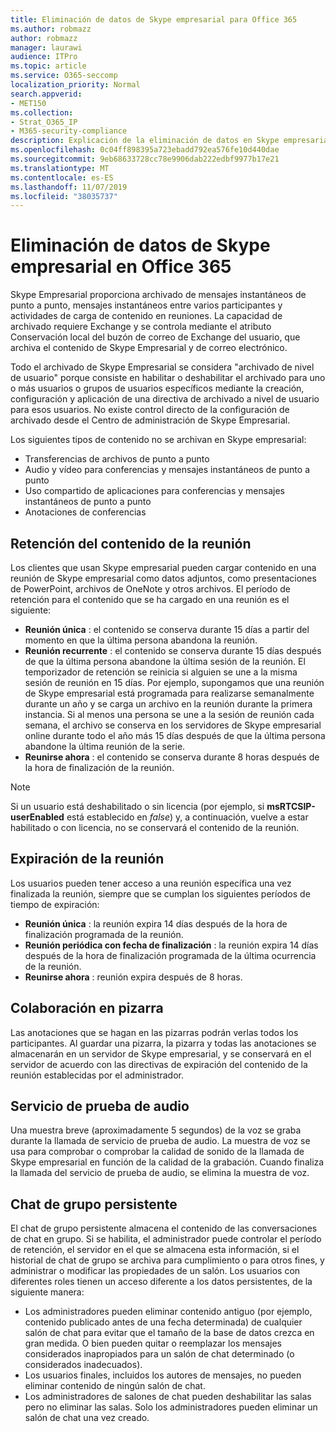 ```yaml
---
title: Eliminación de datos de Skype empresarial para Office 365
ms.author: robmazz
author: robmazz
manager: laurawi
audience: ITPro
ms.topic: article
ms.service: O365-seccomp
localization_priority: Normal
search.appverid:
- MET150
ms.collection:
- Strat_O365_IP
- M365-security-compliance
description: Explicación de la eliminación de datos en Skype empresarial.
ms.openlocfilehash: 0c04ff898395a723ebadd792ea576fe10d440dae
ms.sourcegitcommit: 9eb68633728cc78e9906dab222edbf9977b17e21
ms.translationtype: MT
ms.contentlocale: es-ES
ms.lasthandoff: 11/07/2019
ms.locfileid: "38035737"
---
```

# <a name="skype-for-business-data-deletion-in-office-365"></a>Eliminación de datos de Skype empresarial en Office 365

Skype Empresarial proporciona archivado de mensajes instantáneos de punto a punto, mensajes instantáneos entre varios participantes y actividades de carga de contenido en reuniones. La capacidad de archivado requiere Exchange y se controla mediante el atributo Conservación local del buzón de correo de Exchange del usuario, que archiva el contenido de Skype Empresarial y de correo electrónico.

Todo el archivado de Skype Empresarial se considera "archivado de nivel de usuario" porque consiste en habilitar o deshabilitar el archivado para uno o más usuarios o grupos de usuarios específicos mediante la creación, configuración y aplicación de una directiva de archivado a nivel de usuario para esos usuarios. No existe control directo de la configuración de archivado desde el Centro de administración de Skype Empresarial.

Los siguientes tipos de contenido no se archivan en Skype empresarial:

- Transferencias de archivos de punto a punto
- Audio y vídeo para conferencias y mensajes instantáneos de punto a punto
- Uso compartido de aplicaciones para conferencias y mensajes instantáneos de punto a punto
- Anotaciones de conferencias 

## <a name="meeting-content-retention"></a>Retención del contenido de la reunión

Los clientes que usan Skype empresarial pueden cargar contenido en una reunión de Skype empresarial como datos adjuntos, como presentaciones de PowerPoint, archivos de OneNote y otros archivos. El período de retención para el contenido que se ha cargado en una reunión es el siguiente:

- **Reunión única** : el contenido se conserva durante 15 días a partir del momento en que la última persona abandona la reunión.
- **Reunión recurrente** : el contenido se conserva durante 15 días después de que la última persona abandone la última sesión de la reunión. El temporizador de retención se reinicia si alguien se une a la misma sesión de reunión en 15 días. Por ejemplo, supongamos que una reunión de Skype empresarial está programada para realizarse semanalmente durante un año y se carga un archivo en la reunión durante la primera instancia. Si al menos una persona se une a la sesión de reunión cada semana, el archivo se conserva en los servidores de Skype empresarial online durante todo el año más 15 días después de que la última persona abandone la última reunión de la serie.
- **Reunirse ahora** : el contenido se conserva durante 8 horas después de la hora de finalización de la reunión.

> [!NOTE]
> Si un usuario está deshabilitado o sin licencia (por ejemplo, si **msRTCSIP-userEnabled** está establecido en *false*) y, a continuación, vuelve a estar habilitado o con licencia, no se conservará el contenido de la reunión.

## <a name="meeting-expiration"></a>Expiración de la reunión

Los usuarios pueden tener acceso a una reunión específica una vez finalizada la reunión, siempre que se cumplan los siguientes períodos de tiempo de expiración:

- **Reunión única** : la reunión expira 14 días después de la hora de finalización programada de la reunión.
- **Reunión periódica con fecha de finalización** : la reunión expira 14 días después de la hora de finalización programada de la última ocurrencia de la reunión.
- **Reunirse ahora** : reunión expira después de 8 horas.

## <a name="whiteboard-collaboration"></a>Colaboración en pizarra

Las anotaciones que se hagan en las pizarras podrán verlas todos los participantes. Al guardar una pizarra, la pizarra y todas las anotaciones se almacenarán en un servidor de Skype empresarial, y se conservará en el servidor de acuerdo con las directivas de expiración del contenido de la reunión establecidas por el administrador.

## <a name="audio-test-service"></a>Servicio de prueba de audio

Una muestra breve (aproximadamente 5 segundos) de la voz se graba durante la llamada de servicio de prueba de audio. La muestra de voz se usa para comprobar o comprobar la calidad de sonido de la llamada de Skype empresarial en función de la calidad de la grabación. Cuando finaliza la llamada del servicio de prueba de audio, se elimina la muestra de voz.

## <a name="persistent-group-chat"></a>Chat de grupo persistente

El chat de grupo persistente almacena el contenido de las conversaciones de chat en grupo. Si se habilita, el administrador puede controlar el período de retención, el servidor en el que se almacena esta información, si el historial de chat de grupo se archiva para cumplimiento o para otros fines, y administrar o modificar las propiedades de un salón. Los usuarios con diferentes roles tienen un acceso diferente a los datos persistentes, de la siguiente manera:

- Los administradores pueden eliminar contenido antiguo (por ejemplo, contenido publicado antes de una fecha determinada) de cualquier salón de chat para evitar que el tamaño de la base de datos crezca en gran medida. O bien pueden quitar o reemplazar los mensajes considerados inapropiados para un salón de chat determinado (o considerados inadecuados).
- Los usuarios finales, incluidos los autores de mensajes, no pueden eliminar contenido de ningún salón de chat.
- Los administradores de salones de chat pueden deshabilitar las salas pero no eliminar las salas. Solo los administradores pueden eliminar un salón de chat una vez creado.